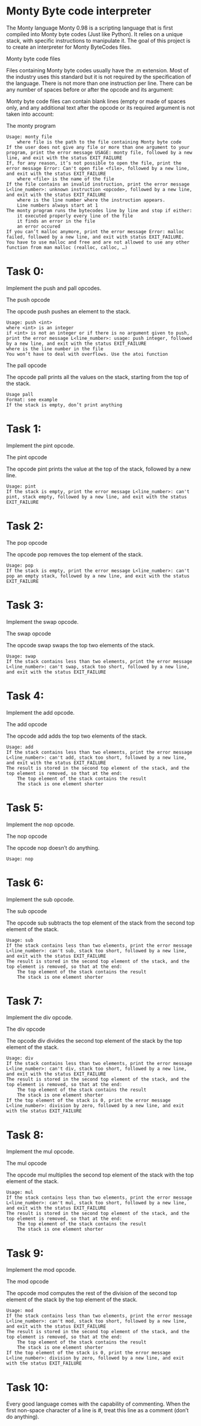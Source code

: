 # Monty Byte code interpreter

The Monty language
Monty 0.98 is a scripting language that is first compiled into Monty byte codes (Just like Python). It relies on a unique stack, with specific instructions to manipulate it. The goal of this project is to create an interpreter for Monty ByteCodes files.

Monty byte code files

Files containing Monty byte codes usually have the .m extension. Most of the industry uses this standard but it is not required by the specification of the language. There is not more than one instruction per line. There can be any number of spaces before or after the opcode and its argument:

Monty byte code files can contain blank lines (empty or made of spaces only, and any additional text after the opcode or its required argument is not taken into account:

The monty program

	Usage: monty file
		where file is the path to the file containing Monty byte code
	If the user does not give any file or more than one argument to your program, print the error message USAGE: monty file, followed by a new line, and exit with the status EXIT_FAILURE
	If, for any reason, it’s not possible to open the file, print the error message Error: Can't open file <file>, followed by a new line, and exit with the status EXIT_FAILURE
		where <file> is the name of the file
	If the file contains an invalid instruction, print the error message L<line_number>: unknown instruction <opcode>, followed by a new line, and exit with the status EXIT_FAILURE
		where is the line number where the instruction appears.
		Line numbers always start at 1
	The monty program runs the bytecodes line by line and stop if either:
		it executed properly every line of the file
		it finds an error in the file
		an error occured
	If you can’t malloc anymore, print the error message Error: malloc failed, followed by a new line, and exit with status EXIT_FAILURE.
	You have to use malloc and free and are not allowed to use any other function from man malloc (realloc, calloc, …)

# Task 0:
Implement the push and pall opcodes.

The push opcode

The opcode push pushes an element to the stack.

	Usage: push <int>
	where <int> is an integer
	if <int> is not an integer or if there is no argument given to push, print the error message L<line_number>: usage: push integer, followed by a new line, and exit with the status EXIT_FAILURE
	where is the line number in the file
	You won’t have to deal with overflows. Use the atoi function
The pall opcode

The opcode pall prints all the values on the stack, starting from the top of the stack.

	Usage pall
	Format: see example
	If the stack is empty, don’t print anything

# Task 1:
Implement the pint opcode.

The pint opcode

The opcode pint prints the value at the top of the stack, followed by a new line.

	Usage: pint
	If the stack is empty, print the error message L<line_number>: can't pint, stack empty, followed by a new line, and exit with the status EXIT_FAILURE

# Task 2:
The pop opcode

The opcode pop removes the top element of the stack.

	Usage: pop
	If the stack is empty, print the error message L<line_number>: can't pop an empty stack, followed by a new line, and exit with the status EXIT_FAILURE

# Task 3:
Implement the swap opcode.

The swap opcode

The opcode swap swaps the top two elements of the stack.

	Usage: swap
	If the stack contains less than two elements, print the error message L<line_number>: can't swap, stack too short, followed by a new line, and exit with the status EXIT_FAILURE

# Task 4:
Implement the add opcode.

The add opcode

The opcode add adds the top two elements of the stack.

	Usage: add
	If the stack contains less than two elements, print the error message L<line_number>: can't add, stack too short, followed by a new line, and exit with the status EXIT_FAILURE
	The result is stored in the second top element of the stack, and the top element is removed, so that at the end:
		The top element of the stack contains the result
		The stack is one element shorter

# Task 5:
Implement the nop opcode.

The nop opcode

The opcode nop doesn’t do anything.

	Usage: nop

# Task 6:
Implement the sub opcode.

The sub opcode

The opcode sub subtracts the top element of the stack from the second top element of the stack.

	Usage: sub
	If the stack contains less than two elements, print the error message L<line_number>: can't sub, stack too short, followed by a new line, and exit with the status EXIT_FAILURE
	The result is stored in the second top element of the stack, and the top element is removed, so that at the end:
		The top element of the stack contains the result
		The stack is one element shorter

# Task 7:
Implement the div opcode.

The div opcode

The opcode div divides the second top element of the stack by the top element of the stack.

	Usage: div
	If the stack contains less than two elements, print the error message L<line_number>: can't div, stack too short, followed by a new line, and exit with the status EXIT_FAILURE
	The result is stored in the second top element of the stack, and the top element is removed, so that at the end:
		The top element of the stack contains the result
		The stack is one element shorter
	If the top element of the stack is 0, print the error message L<line_number>: division by zero, followed by a new line, and exit with the status EXIT_FAILURE

# Task 8:
Implement the mul opcode.

The mul opcode

The opcode mul multiplies the second top element of the stack with the top element of the stack.

	Usage: mul
	If the stack contains less than two elements, print the error message L<line_number>: can't mul, stack too short, followed by a new line, and exit with the status EXIT_FAILURE
	The result is stored in the second top element of the stack, and the top element is removed, so that at the end:
		The top element of the stack contains the result
		The stack is one element shorter

# Task 9:
Implement the mod opcode.

The mod opcode

The opcode mod computes the rest of the division of the second top element of the stack by the top element of the stack.

	Usage: mod
	If the stack contains less than two elements, print the error message L<line_number>: can't mod, stack too short, followed by a new line, and exit with the status EXIT_FAILURE
	The result is stored in the second top element of the stack, and the top element is removed, so that at the end:
		The top element of the stack contains the result
		The stack is one element shorter
	If the top element of the stack is 0, print the error message L<line_number>: division by zero, followed by a new line, and exit with the status EXIT_FAILURE

# Task 10:
Every good language comes with the capability of commenting. When the first non-space character of a line is #, treat this line as a comment (don’t do anything).
